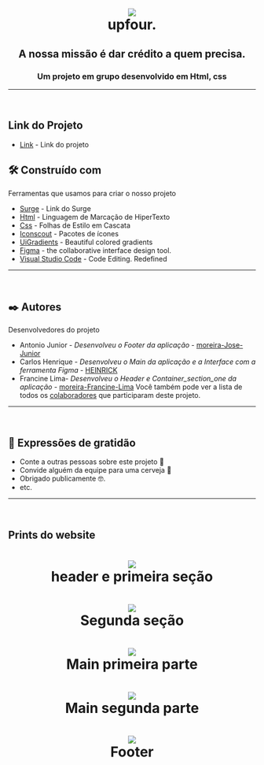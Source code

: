 <h1 align="center">
    <img src="https://www.notion.so/image/https%3A%2F%2Fs3-us-west-2.amazonaws.com%2Fsecure.notion-static.com%2F80fe2fb2-7916-4eee-887e-952818386750%2FLog4_(1).png?table=block&id=c293a83b-7c55-4155-acd9-82f1bc0caab3&spaceId=f97190af-c9c2-4592-9ae2-6311b6b728de&width=2000&userId=3e15984a-1049-4891-8201-31b386086a35&cache=v2" backgroud="red"/>
    <br>upfour.<br>
</h1>
<h2 align="center">
 A nossa missão é dar crédito a quem precisa.
</h2>
<h3 align="center">Um projeto em grupo desenvolvido em Html, css</h3>
<hr>
&nbsp;

## Link do Projeto
- [Link](https://rapid-calculator.surge.sh/) - Link do projeto
## :hammer_and_wrench: Construído com

Ferramentas que usamos para criar o nosso projeto

- [Surge](http://www.pricey-zoo.surge.sh/) - Link do Surge
- [Html](http://www.dropwizard.io/1.0.2/docs/) - Linguagem de Marcação de HiperTexto
- [Css](https://maven.apache.org/) - Folhas de Estilo em Cascata
- [Iconscout](https://iconscout.com/unicons/getting-started/line) - Pacotes de ícones
- [UiGradients](https://uigradients.com/#Almost) - Beautiful colored gradients
- [Figma](https://www.figma.com/) - the collaborative interface design tool.
- [Visual Studio Code](https://www.figma.com/) - Code Editing. Redefined
<hr>
&nbsp;

## :black_nib: Autores

Desenvolvedores do projeto

- Antonio Junior - _Desenvolveu o Footer da aplicação_ - [moreira-Jose-Junior](https://github.com/future4code/moreira-Jose-Junior)
- Carlos Henrique - _Desenvolveu o Main da aplicação e a Interface com a ferramenta Figma_ - [HEINRICK](https://github.com/HEINRICK7)
- Francine Lima- _Desenvolveu o Header e Container_section_one da aplicação_ - [moreira-Francine-Lima](https://github.com/future4code/moreira-Francine-Lima)
Você também pode ver a lista de todos os [colaboradores](https://github.com/future4code/Moreira-landing-page4/graphs/contributors) que participaram deste projeto.
<hr>
&nbsp;

## :gift: Expressões de gratidão

- Conte a outras pessoas sobre este projeto :loudspeaker:
- Convide alguém da equipe para uma cerveja :beer:
- Obrigado publicamente :nerd_face:.
- etc.
<hr>
&nbsp;

## Prints do website

<h1 align="center">
    <img src="https://imagens-traval.s3.amazonaws.com/header+e+1+se%C3%A7%C3%A3o.png" backgroud="red"/>
    <br>header e primeira seção<br>
</h1>
<h1 align="center">
    <img src="https://imagens-traval.s3.amazonaws.com/se%C3%A7%C3%A3o+2.png" backgroud="red"/>
    <br>Segunda seção<br>
</h1>
<h1 align="center">
    <img src="https://imagens-traval.s3.amazonaws.com/main+1+parte.png" backgroud="red"/>
    <br>Main primeira parte<br>
</h1>
<h1 align="center">
    <img src="https://imagens-traval.s3.amazonaws.com/main+2+parte.png" backgroud="red"/>
    <br>Main segunda parte<br>
</h1>
<h1 align="center">
    <img src="https://imagens-traval.s3.amazonaws.com/footer.png" backgroud="red"/>
    <br>Footer<br>
</h1>
